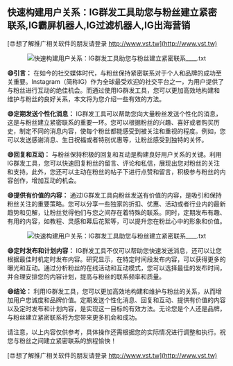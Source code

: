 ## **快速构建用户关系：IG群发工具助您与粉丝建立紧密联系,IG霸屏机器人,IG过滤机器人,IG出海营销**

[😍想了解推广相关软件的朋友请登录 http://www.vst.tw](http://www.vst.tw)

 <center><img src="https://vst.tw/MP4/tuiguang/png/4.png" alt="快速构建用户关系：IG群发工具助您与粉丝建立紧密联系____.txt"></center>

**😄引言：**
在如今的社交媒体时代，与粉丝保持紧密联系对于个人和品牌的成功至关重要。Instagram（简称IG）作为全球最受欢迎的社交平台之一，为用户提供了与粉丝进行互动的绝佳机会。而通过使用IG群发工具，您可以更加高效地构建和维护与粉丝的良好关系，本文将为您介绍一些有效的方法。

**😄定期发送个性化消息：**
IG群发工具可以帮助您向大量粉丝发送个性化的消息，这是与粉丝建立紧密联系的重要一环。您可以根据粉丝的兴趣、喜好或者购买历史，制定不同的消息内容，使每个粉丝都能感受到被关注和重视的程度。例如，您可以发送感谢消息、生日祝福或者特别优惠等，让粉丝感受到独特的关怀。

**😄回复和互动：**
与粉丝保持积极的回复和互动是构建良好用户关系的关键。利用IG群发工具，您可以快速回复粉丝的留言、评论和私信，展现出您对粉丝的关注和支持。此外，您还可以主动在粉丝的帖子下进行点赞和留言，积极参与粉丝的内容创作，增加互动的机会。

**😄提供有价值的内容：**
通过IG群发工具向粉丝发送有价值的内容，是吸引和保持粉丝关注的重要策略。您可以分享一些独家的折扣、优惠、活动或者行业内的最新趋势和见解，让粉丝觉得他们与您之间存在着特殊的联系。同时，定期发布有趣、有用的内容，如教程、灵感和幕后花絮等，可以提升您在粉丝心中的形象和价值。

 <center><img src="https://vst.tw/MP4/tuiguang/png/6.png" alt="快速构建用户关系：IG群发工具助您与粉丝建立紧密联系____.txt"></center>

**😄定时发布和计划内容：**
IG群发工具不仅可以帮助您快速发送消息，还可以让您根据最佳时机定时发布内容。研究显示，在特定时间段发布内容，可以获得更多的曝光和互动。通过分析粉丝的在线活动和互动模式，您可以选择最佳的发布时间，并合理安排您的内容计划，提高与粉丝的联系频率和质量。

**😄结论：**
利用IG群发工具，您可以更加高效地构建和维护与粉丝的关系，从而增加用户忠诚度和品牌价值。定期发送个性化消息、回复和互动、提供有价值的内容以及定时发布和计划内容，是实现这一目标的有效方法。无论您是个人还是品牌，与粉丝建立紧密联系将为您带来更多机会和成功。

请注意，以上内容仅供参考，具体操作还需根据您的实际情况进行调整和执行。祝您与粉丝之间建立紧密联系的旅程愉快！

[😍想了解推广相关软件的朋友请登录 http://www.vst.tw](http://www.vst.tw)



